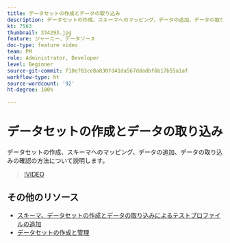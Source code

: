 ```yaml
---
title: データセットの作成とデータの取り込み
description: データセットの作成、スキーマへのマッピング、データの追加、データの取り込みの確認の方法について説明します。
kt: 7563
thumbnail: 334293.jpg
feature: ジャーニー、データソース
doc-type: feature video
team: PM
role: Administrator, Developer
level: Beginner
source-git-commit: f10e783ce8a830fd41da567ddadbf6b17b55a1af
workflow-type: ht
source-wordcount: '92'
ht-degree: 100%

---
```



# データセットの作成とデータの取り込み

データセットの作成、スキーマへのマッピング、データの追加、データの取り込みの確認の方法について説明します。

>[!VIDEO](https://video.tv.adobe.com/v/334293?quality=12)

## その他のリソース

* [スキーマ、データセットの作成とデータの取り込みによるテストプロファイルの追加](https://experienceleague.adobe.com/docs/journey-optimizer/using/orchestrate-journeys/about-journeys/creating-test-profiles.html?lang=ja)
* [データセットの作成と管理](https://experienceleague.adobe.com/docs/experience-platform/catalog/datasets/user-guide.html?lang=ja)
